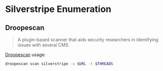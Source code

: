 # Silverstripe Enumeration

## Droopescan

> A plugin-based scanner that aids security researchers in identifying issues with several CMS.

[Droopescan](https://github.com/droope/droopescan) usage:

```bash
droopescan scan silverstripe -u $URL -t $THREADS
```
